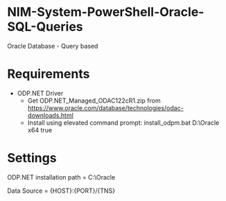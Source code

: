 # NIM-System-PowerShell-Oracle-SQL-Queries
Oracle Database - Query based

# Requirements
- ODP.NET Driver
    - Get ODP.NET_Managed_ODAC122cR1.zip from https://www.oracle.com/database/technologies/odac-downloads.html
    - Install using elevated command prompt: install_odpm.bat D:\Oracle x64 true


# Settings

ODP.NET installation path = C:\Oracle


Data Source = {HOST}:{PORT}/{TNS}
